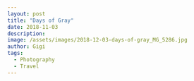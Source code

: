 ```yaml
---
layout: post
title: "Days of Gray"
date: 2018-11-03
description:
image: /assets/images/2018-12-03-days-of-gray_MG_5286.jpg
author: Gigi
tags:
  - Photography
  - Travel
---
```

